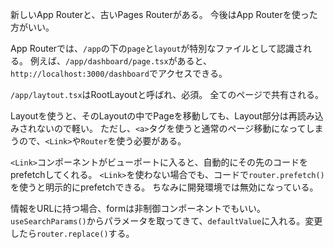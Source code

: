 新しいApp Routerと、古いPages Routerがある。
今後はApp Routerを使った方がいい。

App Routerでは、`/app`の下の`page`と`layout`が特別なファイルとして認識される。
例えば、`/app/dashboard/page.tsx`があると、`http://localhost:3000/dashboard`でアクセスできる。

`/app/laytout.tsx`はRootLayoutと呼ばれ、必須。
全てのページで共有される。

Layoutを使うと、そのLayoutの中でPageを移動しても、Layout部分は再読み込みされないので軽い。
ただし、`<a>`タグを使うと通常のページ移動になってしまうので、`<Link>`や`Router`を使う必要がある。

`<Link>`コンポーネントがビューポートに入ると、自動的にその先のコードをprefetchしてくれる。
`<Link>`を使わない場合でも、コードで`router.prefetch()`を使うと明示的にprefetchできる。
ちなみに開発環境では無効になっている。

情報をURLに持つ場合、formは非制御コンポーネントでもいい。
`useSearchParams()`からパラメータを取ってきて、`defaultValue`に入れる。変更したら`router.replace()`する。
